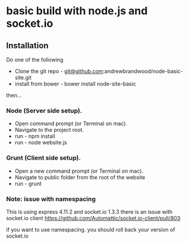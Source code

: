 # basic build with node.js and socket.io

## Installation

Do one of the following

* Clone the git repo - git@github.com:andrewbrandwood/node-basic-site.git
* install from bower - bower install node-site-basic

then...  

### Node (Server side setup).

* Open command prompt (or Terminal on mac).
* Navigate to the project root.
* run - npm install
* run - node website.js

### Grunt (Client side setup).

* Open a new command prompt (or Terminal on mac).
* Navigate to public folder from the root of the website
* run - grunt


### Note: issue with namespacing
This is using express 4.11.2 and socket.io 1.3.3
there is an issue with socket.io client  https://github.com/Automattic/socket.io-client/pull/803

if you want to use namespacing.  you should roll back your version of socket.io